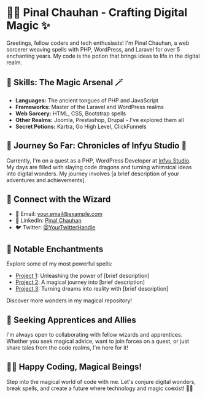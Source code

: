 # 👨‍💻 Pinal Chauhan - Crafting Digital Magic ✨

Greetings, fellow coders and tech enthusiasts! I'm Pinal Chauhan, a web sorcerer weaving spells with PHP, WordPress, and Laravel for over 5 enchanting years. My code is the potion that brings ideas to life in the digital realm.

## 🚀 Skills: The Magic Arsenal 🪄

- **Languages:** The ancient tongues of PHP and JavaScript
- **Frameworks:** Master of the Laravel and WordPress realms
- **Web Sorcery:** HTML, CSS, Bootstrap spells
- **Other Realms:** Joomla, Prestashop, Drupal - I've explored them all
- **Secret Potions:** Kartra, Go High Level, ClickFunnels

## 💼 Journey So Far: Chronicles of Infyu Studio 🏰

Currently, I'm on a quest as a PHP, WordPress Developer at [Infyu Studio](#). My days are filled with slaying code dragons and turning whimsical ideas into digital wonders. My journey involves [a brief description of your adventures and achievements].

## 🌌 Connect with the Wizard

- 📧 Email: [your.email@example.com](mailto:your.email@example.com)
- 💼 LinkedIn: [Pinal Chauhan](#)
- 🐦 Twitter: [@YourTwitterHandle](#)

## 🚀 Notable Enchantments

Explore some of my most powerful spells:

- [Project 1](#): Unleashing the power of [brief description]
- [Project 2](#): A magical journey into [brief description]
- [Project 3](#): Turning dreams into reality with [brief description]

Discover more wonders in my magical repository!

## 🌟 Seeking Apprentices and Allies

I'm always open to collaborating with fellow wizards and apprentices. Whether you seek magical advice, want to join forces on a quest, or just share tales from the code realms, I'm here for it!

## 🧙‍♂️ Happy Coding, Magical Beings!

Step into the magical world of code with me. Let's conjure digital wonders, break spells, and create a future where technology and magic coexist! 🚀✨
